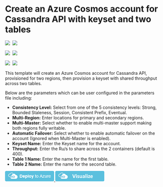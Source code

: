 # Create an Azure Cosmos account for Cassandra API with keyset and two tables

<IMG SRC="https://azbotstorage.blob.core.windows.net/badges/101-cosmosdb-cassandra/PublicLastTestDate.svg" />&nbsp;
<IMG SRC="https://azbotstorage.blob.core.windows.net/badges/101-cosmosdb-cassandra/PublicDeployment.svg" />&nbsp;

<IMG SRC="https://azbotstorage.blob.core.windows.net/badges/101-cosmosdb-cassandra/FairfaxLastTestDate.svg" />&nbsp;
<IMG SRC="https://azbotstorage.blob.core.windows.net/badges/101-cosmosdb-cassandra/FairfaxDeployment.svg" />&nbsp;

<IMG SRC="https://azbotstorage.blob.core.windows.net/badges/101-cosmosdb-cassandra/BestPracticeResult.svg" />&nbsp;
<IMG SRC="https://azbotstorage.blob.core.windows.net/badges/101-cosmosdb-cassandra/CredScanResult.svg" />&nbsp;

This template will create an Azure Cosmos account for Cassandra API, provisioned for two regions, then provision a keyset with shared throughput across two tables.

Below are the parameters which can be user configured in the parameters file including:

- **Consistency Level:** Select from one of the 5 consistency levels: Strong, Bounded Staleness, Session, Consistent Prefix, Eventual.
- **Multi-Region:** Enter locations for primary and secondary regions.
- **Multi-Master:** Select whether to enable multi-master support making both regions fully writable.
- **Automatic Failover:** Select whether to enable automatic failover on the account (Ignored when Multi-Master is enabled).
- **Keyset Name:** Enter the Keyset name for the account.
- **Throughput:** Enter the Ru/s to share across the 2 containers (default is 400).
- **Table 1 Name:** Enter the name for the first table.
- **Table 2 Name:** Enter the name for the second table.

<a href="https://portal.azure.com/#create/Microsoft.Template/uri/https%3A%2F%2Fraw.githubusercontent.com%2FAzure%2Fazure-quickstart-templates%2Fmaster%2F101-cosmosdb-cassandra%2Fazuredeploy.json" target="_blank">
    <img src="https://raw.githubusercontent.com/Azure/azure-quickstart-templates/master/1-CONTRIBUTION-GUIDE/images/deploytoazure.png"/>
</a>
<a href="http://armviz.io/#/?load=https%3A%2F%2Fraw.githubusercontent.com%2FAzure%2Fazure-quickstart-templates%2Fmaster%2F101-cosmosdb-cassandra%2Fazuredeploy.json" target="_blank">
    <img src="https://raw.githubusercontent.com/Azure/azure-quickstart-templates/master/1-CONTRIBUTION-GUIDE/images/visualizebutton.png"/>
</a>

